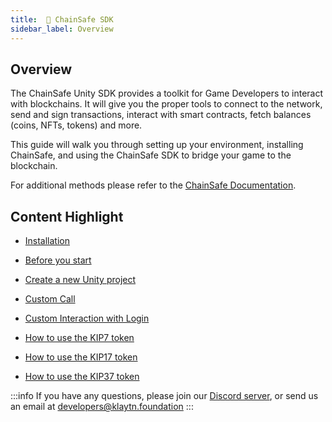 ```yaml
---
title: 	👾 ChainSafe SDK
sidebar_label: Overview
---
```


## Overview <a id="Chainsafe Overview"></a>

The ChainSafe Unity SDK provides a toolkit for Game Developers to interact with blockchains. It will give you the proper tools to connect to the network, send and sign transactions, interact with smart contracts, fetch balances (coins, NFTs, tokens) and more. 

This guide will walk you through setting up your environment, installing ChainSafe, and using the ChainSafe SDK to bridge your game to the blockchain.

For additional methods please refer to the [ChainSafe Documentation](https://docs.gaming.chainsafe.io/).

## Content Highlight  

* [Installation](installation.md)
 
* [Before you start](before-you-start.md)

* [Create a new Unity project](create-a-new-unity-project.md)

* [Custom Call](custom-call.md)

* [Custom Interaction with Login](custom-interaction-with-login.md)

* [How to use the KIP7 token](how-to-use-kip7.md)

* [How to use the KIP17 token](how-to-use-kip17.md)

* [How to use the KIP37 token](how-to-use-kip37.md)


:::info
If you have any questions, please join our [Discord server](https://discord.io/KlaytnOfficial), or send us an email at developers@klaytn.foundation
:::